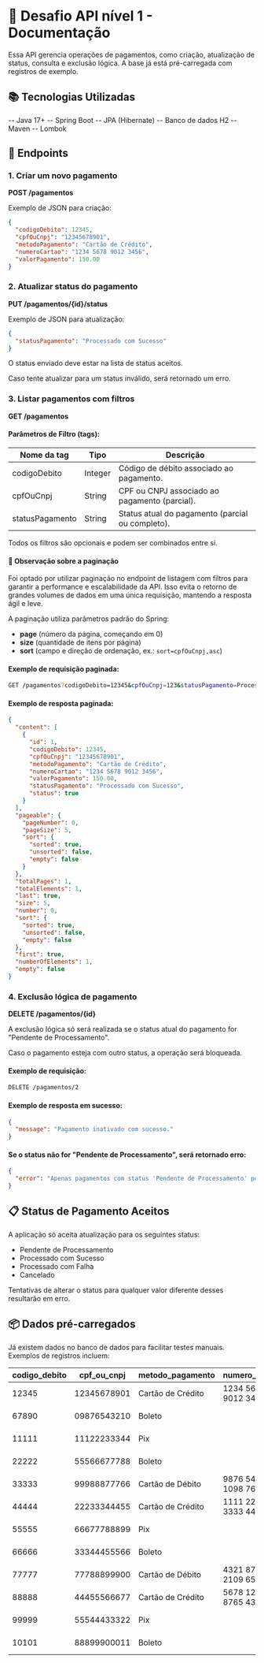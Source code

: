 
# 📄 Desafio API nível 1 - Documentação

Essa API gerencia operações de pagamentos, como criação, atualização de status, consulta e exclusão lógica.
A base já está pré-carregada com registros de exemplo.

## 📚 Tecnologias Utilizadas
-- Java 17+
-- Spring Boot
-- JPA (Hibernate)
-- Banco de dados H2 
-- Maven
-- Lombok

## 📂 Endpoints

### 1. Criar um novo pagamento
**POST /pagamentos**

Exemplo de JSON para criação:

```json
{
  "codigoDebito": 12345,
  "cpfOuCnpj": "12345678901",
  "metodoPagamento": "Cartão de Crédito",
  "numeroCartao": "1234 5678 9012 3456",
  "valorPagamento": 150.00
}
```

### 2. Atualizar status do pagamento
**PUT /pagamentos/{id}/status**

Exemplo de JSON para atualização:

```json
{
  "statusPagamento": "Processado com Sucesso"
}
```

O status enviado deve estar na lista de status aceitos.

Caso tente atualizar para um status inválido, será retornado um erro.

### 3. Listar pagamentos com filtros
**GET /pagamentos**

#### Parâmetros de Filtro (tags):

| Nome da tag      | Tipo   | Descrição                                                                |
|------------------|--------|--------------------------------------------------------------------------|
| codigoDebito     | Integer| Código de débito associado ao pagamento.                                 |
| cpfOuCnpj        | String | CPF ou CNPJ associado ao pagamento (parcial).                            |
| statusPagamento  | String | Status atual do pagamento (parcial ou completo).                        |

Todos os filtros são opcionais e podem ser combinados entre si.

#### 🎯 Observação sobre a paginação

Foi optado por utilizar paginação no endpoint de listagem com filtros para garantir a performance e escalabilidade da API.
Isso evita o retorno de grandes volumes de dados em uma única requisição, mantendo a resposta ágil e leve.

A paginação utiliza parâmetros padrão do Spring:

- **page** (número da página, começando em 0)
- **size** (quantidade de itens por página)
- **sort** (campo e direção de ordenação, ex.: `sort=cpfOuCnpj,asc`)

#### Exemplo de requisição paginada:

```bash
GET /pagamentos?codigoDebito=12345&cpfOuCnpj=123&statusPagamento=Processado&page=0&size=5&sort=valorPagamento,desc
```

#### Exemplo de resposta paginada:

```json
{
  "content": [
    {
      "id": 1,
      "codigoDebito": 12345,
      "cpfOuCnpj": "12345678901",
      "metodoPagamento": "Cartão de Crédito",
      "numeroCartao": "1234 5678 9012 3456",
      "valorPagamento": 150.00,
      "statusPagamento": "Processado com Sucesso",
      "status": true
    }
  ],
  "pageable": {
    "pageNumber": 0,
    "pageSize": 5,
    "sort": {
      "sorted": true,
      "unsorted": false,
      "empty": false
    }
  },
  "totalPages": 1,
  "totalElements": 1,
  "last": true,
  "size": 5,
  "number": 0,
  "sort": {
    "sorted": true,
    "unsorted": false,
    "empty": false
  },
  "first": true,
  "numberOfElements": 1,
  "empty": false
}
```

### 4. Exclusão lógica de pagamento
**DELETE /pagamentos/{id}**

A exclusão lógica só será realizada se o status atual do pagamento for "Pendente de Processamento".

Caso o pagamento esteja com outro status, a operação será bloqueada.

#### Exemplo de requisição:

```bash
DELETE /pagamentos/2
```

#### Exemplo de resposta em sucesso:

```json
{
  "message": "Pagamento inativado com sucesso."
}
```

#### Se o status não for "Pendente de Processamento", será retornado erro:

```json
{
  "error": "Apenas pagamentos com status 'Pendente de Processamento' podem ser inativados."
}
```

## 📋 Status de Pagamento Aceitos

A aplicação só aceita atualização para os seguintes status:

- Pendente de Processamento
- Processado com Sucesso
- Processado com Falha
- Cancelado

Tentativas de alterar o status para qualquer valor diferente desses resultarão em erro.

## 📦 Dados pré-carregados

Já existem dados no banco de dados para facilitar testes manuais. Exemplos de registros incluem:

| codigo_debito | cpf_ou_cnpj   | metodo_pagamento | numero_cartao          | valor_pagamento | status_pagamento        | status |
|---------------|---------------|------------------|------------------------|-----------------|-------------------------|--------|
| 12345         | 12345678901   | Cartão de Crédito| 1234 5678 9012 3456    | 150.00          | Processado com Sucesso  | true   |
| 67890         | 09876543210   | Boleto           |                        | 250.00          | Pendente de Processamento| true   |
| 11111         | 11122233344   | Pix              |                        | 300.00          | Processado com Sucesso  | true   |
| 22222         | 55566677788   | Boleto           |                        | 120.50          | Processado com Falha    | true   |
| 33333         | 99988877766   | Cartão de Débito | 9876 5432 1098 7654    | 450.00          | Pendente de Processamento| true   |
| 44444         | 22233344455   | Cartão de Crédito| 1111 2222 3333 4444    | 75.25           | Processado com Sucesso  | true   |
| 55555         | 66677788899   | Pix              |                        | 89.90           | Pendente de Processamento| true   |
| 66666         | 33344455566   | Boleto           |                        | 520.00          | Processado com Sucesso  | true   |
| 77777         | 77788899900   | Cartão de Débito | 4321 8765 2109 6543    | 180.75          | Processado com Falha    | true   |
| 88888         | 44455566677   | Cartão de Crédito| 5678 1234 8765 4321    | 999.99          | Pendente de Processamento| true   |
| 99999         | 55544433322   | Pix              |                        | 210.00          | Processado com Falha    | true   |
| 10101         | 88899900011   | Boleto           |                        | 310.40          | Processado com Sucesso  | true   |

